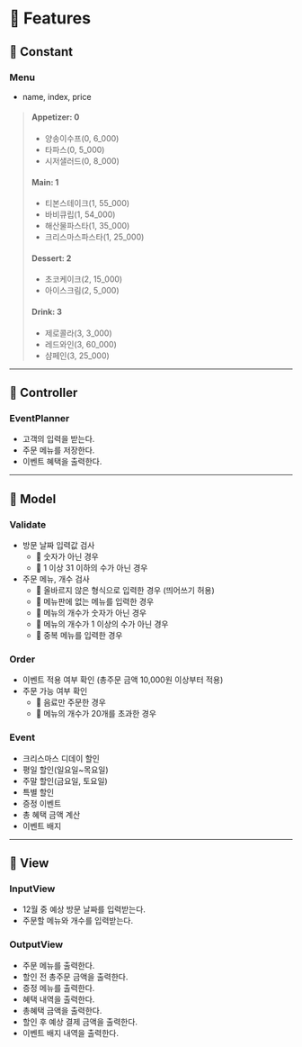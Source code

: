 📑 Features
===
## 📌 Constant

### Menu
- name, index, price
>#### Appetizer: 0
>- 양송이수프(0, 6_000)
>- 타파스(0, 5_000)
>- 시저샐러드(0, 8_000)
>#### Main: 1
>- 티본스테이크(1, 55_000)
>- 바비큐립(1, 54_000)
>- 해산물파스타(1, 35_000)
>- 크리스마스파스타(1, 25_000)
>#### Dessert: 2
>- 초코케이크(2, 15_000)
>- 아이스크림(2, 5_000)
>#### Drink: 3
>- 제로콜라(3, 3_000)
>- 레드와인(3, 60_000)
>- 샴페인(3, 25_000)

---
## 📌 Controller

### EventPlanner
- 고객의 입력을 받는다.
- 주문 메뉴를 저장한다.
- 이벤트 혜택을 출력한다.

---
## 📌 Model

### Validate
- 방문 날짜 입력값 검사
  - 🚫 숫자가 아닌 경우
  - 🚫 1 이상 31 이하의 수가 아닌 경우
- 주문 메뉴, 개수 검사
  - 🚫 올바르지 않은 형식으로 입력한 경우 (띄어쓰기 허용)
  - 🚫 메뉴판에 없는 메뉴를 입력한 경우
  - 🚫 메뉴의 개수가 숫자가 아닌 경우
  - 🚫 메뉴의 개수가 1 이상의 수가 아닌 경우
  - 🚫 중복 메뉴를 입력한 경우

### Order
- 이벤트 적용 여부 확인 (총주문 금액 10,000원 이상부터 적용)
- 주문 가능 여부 확인
  - 🚫 음료만 주문한 경우
  - 🚫 메뉴의 개수가 20개를 초과한 경우

### Event
- 크리스마스 디데이 할인
- 평일 할인(일요일~목요일)
- 주말 할인(금요일, 토요일)
- 특별 할인
- 증정 이벤트
- 총 혜택 금액 계산
- 이벤트 배지

---
## 📌 View

### InputView
- 12월 중 예상 방문 날짜를 입력받는다.
- 주문할 메뉴와 개수를 입력받는다.

### OutputView
- 주문 메뉴를 출력한다.
- 할인 전 총주문 금액을 출력한다.
- 증정 메뉴를 출력한다.
- 혜택 내역을 출력한다.
- 총혜택 금액을 출력한다.
- 할인 후 예상 결제 금액을 출력한다.
- 이벤트 배지 내역을 출력한다.
